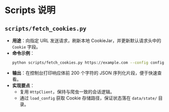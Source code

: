 # Scripts 说明

## `scripts/fetch_cookies.py`
- **用途**：向指定 URL 发送请求，刷新本地 CookieJar，并更新默认请求头中的 `Cookie` 字段。
- **命令示例**：
  ```bash
  python scripts/fetch_cookies.py https://example.com --config config.ini
  ```
- **输出**：在控制台打印响应体前 200 个字符的 JSON 序列化片段，便于快速查看。
- **实现要点**：
  - 复用 `HttpClient`，保持与爬虫一致的会话逻辑。
  - 通过 `load_config` 获取 Cookie 存储路径，保证状态落在 `data/state/` 目录。

